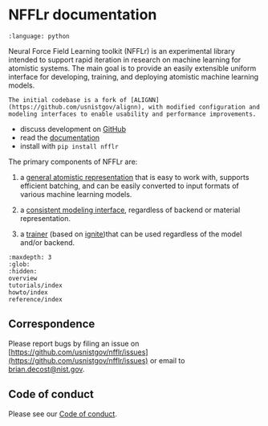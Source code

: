 # NFFLr documentation

```{role} python(code)
:language: python
```

Neural Force Field Learning toolkit (NFFLr) is an experimental library intended to support rapid iteration in research on machine learning for atomistic systems.
The main goal is to provide an easily extensible uniform interface for developing, training, and deploying atomistic machine learning models.

```{margin} Project history
The initial codebase is a fork of [ALIGNN](https://github.com/usnistgov/alignn), with modified configuration and modeling interfaces to enable usability and performance improvements.
```

- discuss development on [GitHub](https://github.com/usnistgov/nfflr)
- read the [documentation](https://pages.nist.gov/nfflr)
- install with `pip install nfflr`


The primary components of NFFLr are:

1. a [general atomistic representation](#nfflr.Atoms) that is easy to work with, supports efficient batching, and can be easily converted to input formats of various machine learning models.

2. a [consistent modeling interface](reference/models), regardless of backend or material representation.

3. a [trainer](reference/trainer) (based on [ignite](#ignite))that can be used regardless of the model and/or backend.




```{toctree}
:maxdepth: 3
:glob:
:hidden:
overview
tutorials/index
howto/index
reference/index
```

## Correspondence

Please report bugs by filing an issue on [https://github.com/usnistgov/nfflr/issues](https://github.com/usnistgov/nfflr/issues) or email to brian.decost@nist.gov.

## Code of conduct

Please see our [Code of conduct](https://github.com/usnistgov/jarvis/blob/master/CODE_OF_CONDUCT.md).

